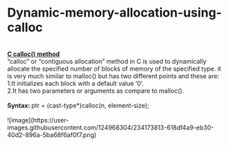 # Dynamic-memory-allocation-using-calloc
<br>
<b><ins>C calloc() method</b></ins><br>
“calloc” or “contiguous allocation” method in C is used to dynamically allocate the specified number of blocks of memory of the specified type. it is very much similar to malloc() but has two different points and these are:<br>
1.It initializes each block with a default value ‘0’.<br>
2.It has two parameters or arguments as compare to malloc().<br>
<br>
<b>Syntax: </b>
ptr = (cast-type*)calloc(n, element-size);<br>
<br>
![image](https://user-images.githubusercontent.com/124968304/234173813-618df4a9-eb30-40d2-896a-5ba68f6af0f7.png)













